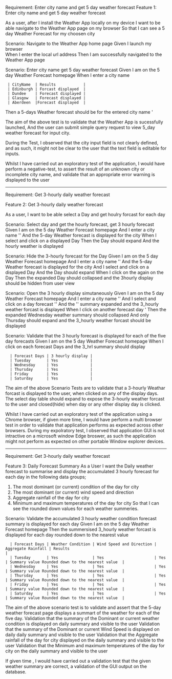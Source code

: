  Requirement: Enter city name and get 5 day weather forecast
Feature 1: Enter city name and get 5 day weather forecast
 
As a user, after I install the Weather App locally on my device
I want to be able navigate to the Weather App page on my browser
So that I can see a 5 day Weather Forecast for my choosen city 


Scenario: Navigate to the Weather App home page
    Given I launch my browser  
     When I enter the local url address
     Then I am successfully navigated to the Weather App page

Scenario: Enter city name get 5 day weather forecast
    Given I am on the 5 day Weather Forecast homepage
     When I enter a city name 

	 | CityName  | Results            |
	 | Edinburgh | Forcast displayed  |
	 | Dundee    | Forecast displayed |
	 | Glasgow   | Forecast displayed |
	 | Aberdeen  |Forecast displayed  |

Then a 5-days Weather forecast should be for the entered city name '<Results>

The aim of the above test is to validate that the Weather App is sucessfully launched, 
And the user can submit simple query request to view 5_day weather forecast for input city.

During the Test, I observed that the city input field is not clearly defined, 
and as such, it might not be clear to the user that the text field is editable for inputs.

Whilst I have carried out an exploratory test of the application,
I would have perform a negative-test, to assert the result of an unknown city or incomplete city name, 
and validate that an appropriate error warning is displayed to the user

***************************************************************************************************************
 Requirement: Get 3-hourly daily weather forecast

Feature 2: Get 3-hourly daily weather forecast

 As a user, 
 I want to be able select a Day and get houlry forcast for each day
   
  Scenario: Select day and get the hourly forecast, get 3 hourly forecast
    Given I am on the 5 day Weather Forecast homepage
     And I enter a city name '<CityName>'
     And the 5-day Weather forecast is displayed for the city
     When I select and click on a displayed Day
     Then the Day should expand 
      And the hourly weather is displayed
  
 
  Scenario: Hide the 3-hourly forecast for the Day
    Given I am on the 5 day Weather Forecast homepage
    And I enter a city name '<CityName>'
     And the 5-day Weather forecast is displayed for the city
     And I select and click on a displayed Day
     And the Day should expand 
     When I click on the again on the Day 
     Then the expanded Day should collapsed and the 3hourly display should be hidden from user view 
  
  Scenario: Open the 3 hourly display simutaneously
     Given I am on the 5 day Weather Forecast homepage
     And I enter a city name '<CityName>'
     And I select and click on a day forecast '<Day>' 
     And the '<Day>' summary expanded and the 3_hourly weather forcast is displayed
     When I click on another forecast day '<Day2>
     Then the expanded Wednesday weather summary should collapsed
     And only Thursday should expand and the 3_hourly weather forcast should be displayed
  
  Scenario: Validate that the 3 hourly forecast is displayed for each of the five day forecasts
    Given I am on the 5 day Weather Forecast homepage
     When I click on each forecast Days and the 3_hrl summary should display
     
      | Forecast Days | 3 hourly display | 
      | Tuesday       | Yes              | 
      | Wednesday     | Yes              | 
      | Thursday      | Yes              | 
      | Friday        | Yes              | 
      | Saturday      | Yes              | 

The aim of the above Scenario Tests are to validate that a 3-hourly Weathar forcast is displayed to the user,
when clicked on any of the display days. The select day table should expand to expose the 3-hourly weather forcast
to the user and closed(hide) when day or any other display day is clicked.

Whilst I have carried out an exploratory test of the application using a Chrome browser, 
if given more time, I would have perform a multi browser test in order to validate that application performs as
expected across other browsers. 
During my expolratory test, I observed that application GUI is not intractive on a microsoft window Edge broswer, 
as such the application might not perform as expected on other portable Window explorer devices.
 
*******************************************************************************************************************
Requirement: Get 3-hourly daily weather forecast


Feature 3: Daily Forecast Summary
  As a User
  I want the Daily weather forecast to summarise and display the accumulated 3 hourly forecast for each day 
  in the following data groups;
  1. The most dominant (or current) condition of the day for city
  2. The most dominant (or current) wind speed and direction
  3. Aggregate rainfall of the day for city
  4. Minimum and maximum temperatures of the day for city
  So that I can see the rounded down values for each weather summeries.
  
  Scenario: Validate the accumulated 3 hourly weather condition forecast summary is displayed for each day
    Given I am on the 5 day Weather Forecast homepage
     Then the summersised 3_hourly weather forcast is displayed for each day rounded down to the nearest value
    
      | Forecast Days | Weather Condition | Wind Speed and Direction | Aggregate Rainfall | Results                                          | 
      | Tuesday       | Yes               | Yes                      | Yes                | Summary value Rounded down to the nearest value  | 
      | Wednesday     | Yes               | Yes                      | Yes                | Summary value Rounded down to the nearest value  | 
      | Thursday      | Yes               | Yes                      | Yes                | Summary value Rounded down to the nearest value  | 
      | Friday        | Yes               | Yes                      | Yes                | Summary value Rounded down to the nearest value  | 
      | Saturday      | Yes               | Yes                      | Yes                | Summary value Rounded down to the nearest value  | 
  


The aim of the above scenario test is to validate and assert that the 5-day weather forecast page displays a summart of the weather for each of the five day.
Validation that the summary of the Dominant or current weather condition is displayed on daily summary and visible to the user
Validation that the summary of the Dominant or current Wind Speed is displayed on daily daily summary and visible to the user
Validation that the Aggregate rainfall of the day for city displayed on the daily summary and visible to the user
Validation that the Minimum and maximum temperatures of the day for city on the daily summary and visible to the user

If given time , I would have carried out a validation test that the given weather summary are correct,
 a validation of the GUI output on the database.